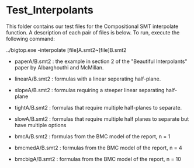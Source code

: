 Test_Interpolants
====

This folder contains our test files for the Compositional SMT interpolate function. A description of each pair of files is below. To run, execute the following command:

../bigtop.exe -interpolate \[file\]A.smt2~\[file\]B.smt2

+ paperA/B.smt2 : the example in section 2 of the "Beautiful Interpolants" paper by Albarghouthi and McMillan.

+ linearA/B.smt2 : formulas with a linear seperating half-plane.

+ slopeA/B.smt2 : formulas requiring a steeper linear separating half-plane

+ tightA/B.smt2 : formulas that require multiple half-planes to separate.

+ slowA/B.smt2 : formulas that require multiple half planes to separate but have multiple options

+ bmcA/B.smt2 : formulas from the BMC model of the report, n = 1

+ bmcmedA/B.smt2 : formulas from the BMC model of the report, n = 4

+ bmcbigA/B.smt2 : formulas from the BMC model of the report, n = 10